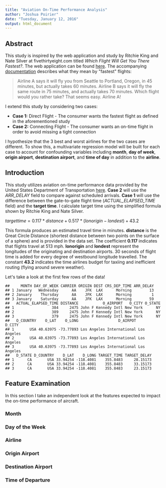 ```yaml
---
title: "Aviation On-Time Performance Analysis"
author: "Joshua Poirier"
date: "Tuesday, January 12, 2016"
output: html_document
---
```


## Abstract

This study is inspired by the web application and study by Ritchie King and Nate Silver at fivethirtyeight.com titled *Which Flight Will Get You There Fastest?*.  The web application can be found [here](http://projects.fivethirtyeight.com/flights/).  The accompanying [documentation](http://fivethirtyeight.com/features/how-we-found-the-fastest-flights/) describes what they mean by "fastest" flights: 

> Airline A says it will fly you from Seattle to Portland, Oregon, in 45 minutes, but actually takes 60 minutes.  Airline B says it will fly the same route in 75 minutes, and actually takes 70 minutes.  Which flight would you rather take?  That seems easy. Airline A!

I extend this study by considering two cases:  

* **Case 1:** Direct Flight - The consumer wants the fastest flight as defined in the aforementioned study
* **Case 2:** Connecting Flight - The consumer wants an on-time flight in order to avoid missing a tight connection 

I hypothesize that the 3 best and worst airlines for the two cases are different.  To show this, a multivariate regression model will be built for each case to account for confounding variables including **month**, **day of week**, **origin airport**, **destination airport**, and **time of day** in addition to the **airline**.



## Introduction

This study utilizes aviation on-time performance data provided by the United States Department of Transportation [here](http://www.transtats.bts.gov/DL_SelectFields.asp?Table_ID=236&DB_Short_Name=On-Time).  **Case 2** will use the *ARR_DELAY* field to compare against scheduled arrivals.  **Case 1** will use the difference between the gate-to-gate flight time (*ACTUAL_ELAPSED_TIME* field) and the **target time**.  I calculate target time using the simplified formula shown by Ritchie King and Nate Silver.  

$target time = 0.117 * distance + 0.517 * (lon origin - lon dest) + 43.2$  

This formula produces an estimated travel time in minutes.  **distance** is the Great Circle Distance (shortest distance between two points on the surface of a sphere) and is provided in the data set.  The coefficient **0.117** indicates that flights travel at 513 mph.  **lonorigin** and **londest** represent the longitudes of the originating and destination airports.  30 seconds of flight time is added for every degree of westbound longitude travelled.  The constant **43.2** indicates the time airlines budget for taxiing and inefficient routing (flying around severe weather).

Let's take a look at the first few rows of the data!


```
##     MONTH DAY_OF_WEEK CARRIER ORIGIN DEST CRS_DEP_TIME ARR_DELAY
## 1 January   Wednesday      AA    JFK  LAX      Morning        13
## 2 January    Thursday      AA    JFK  LAX      Morning         1
## 3 January    Saturday      AA    JFK  LAX      Morning        59
##   ACTUAL_ELAPSED_TIME DISTANCE           O_AIRPORT   O_CITY O_STATE
## 1                 384     2475 John F Kennedy Intl New York      NY
## 2                 389     2475 John F Kennedy Intl New York      NY
## 3                 379     2475 John F Kennedy Intl New York      NY
##   O_COUNTRY    O_LAT    O_LONG                  D_AIRPOT      D_CITY
## 1       USA 40.63975 -73.77893 Los Angeles International Los Angeles
## 2       USA 40.63975 -73.77893 Los Angeles International Los Angeles
## 3       USA 40.63975 -73.77893 Los Angeles International Los Angeles
##   D_STATE D_COUNTRY    D_LAT    D_LONG TARGET_TIME TARGET_DELAY
## 1      CA       USA 33.94254 -118.4081    355.8483     28.15173
## 2      CA       USA 33.94254 -118.4081    355.8483     33.15173
## 3      CA       USA 33.94254 -118.4081    355.8483     23.15173
```

## Feature Examination

In this section I take an independent look at the features expected to impact the on-time performance of aircraft.

### Month

### Day of the Week

### Airline

### Origin Airport

### Destination Airport

### Time of Departure



